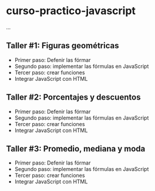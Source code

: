 # curso-practico-javascript

...

## Taller #1: Figuras geométricas

- Primer paso: Defenir las fórmar
- Segundo paso: implementar las fórmulas en JavaScript
- Tercer paso: crear funciones
- Integrar JavaScript con HTML


## Taller #2: Porcentajes y descuentos

- Primer paso: Defenir las fórmar
- Segundo paso: implementar las fórmulas en JavaScript
- Tercer paso: crear funciones
- Integrar JavaScript con HTML


## Taller #3: Promedio, mediana y moda

- Primer paso: Defenir las fórmar
- Segundo paso: implementar las fórmulas en JavaScript
- Tercer paso: crear funciones
- Integrar JavaScript con HTML 